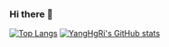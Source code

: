 ### Hi there 👋

<!--
**YangHgRi/YangHgRi** is a ✨ _special_ ✨ repository because its `README.md` (this file) appears on your GitHub profile.

Here are some ideas to get you started:

- 🔭 I’m currently working on ...
- 🌱 I’m currently learning ...
- 👯 I’m looking to collaborate on ...
- 🤔 I’m looking for help with ...
- 💬 Ask me about ...
- 📫 How to reach me: ...
- 😄 Pronouns: ...
- ⚡ Fun fact: ...
-->

[![Top Langs](https://github-readme-stats.vercel.app/api/top-langs/?username=YangHgRi)](https://github.com/anuraghazra/github-readme-stats) [![YangHgRi's GitHub stats](https://github-readme-stats.vercel.app/api?username=YangHgRi)](https://github.com/anuraghazra/github-readme-stats)
